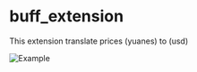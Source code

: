 # buff_extension
This extension translate prices (yuanes) to (usd)

![Example](https://user-images.githubusercontent.com/76629925/231979367-c39d541d-e2e2-415b-88dc-b6f798a09c96.png)
